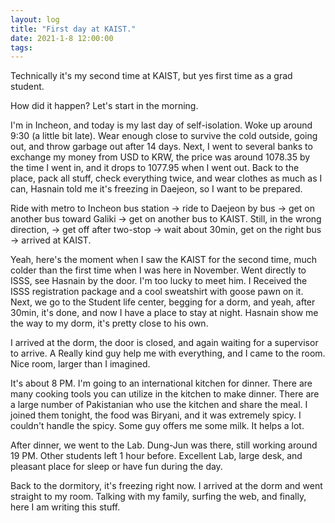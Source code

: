 ```yaml
---
layout: log
title: "First day at KAIST."
date: 2021-1-8 12:00:00
tags:
---
```


Technically it's my second time at KAIST, but yes first time as a grad student.


How did it happen? Let's start in the morning.


I'm in Incheon, and today is my last day of self-isolation. Woke up around 9:30 (a little bit late).
Wear enough close to survive the cold outside, going out, and throw garbage out after 14 days.
Next, I went to several banks to exchange my money from USD to KRW, the price was around 1078.35 by the time I went in, and it drops to 1077.95 when I went out.
Back to the place, pack all stuff, check everything twice, and wear clothes as much as I can, Hasnain told me it's freezing in Daejeon, so I want to be prepared.


Ride with metro to Incheon bus station -> ride to Daejeon by bus -> get on another bus toward Galiki -> get on another bus to KAIST. Still, in the wrong direction, -> get off after two-stop -> wait about 30min, get on the right bus -> arrived at KAIST.


Yeah, here's the moment when I saw the KAIST for the second time, much colder than the first time when I was here in November.
Went directly to ISSS, see Hasnain by the door. I'm too lucky to meet him. I Received the ISSS registration package and a cool sweatshirt with goose pawn on it.
Next, we go to the Student life center, begging for a dorm, and yeah, after 30min, it's done, and now I have a place to stay at night. Hasnain show me the way to my dorm,
it's pretty close to his own.

I arrived at the dorm, the door is closed, and again waiting for a supervisor to arrive. A Really kind guy help me with everything, and I came to the room.
Nice room, larger than I imagined.


It's about 8 PM. I'm going to an international kitchen for dinner. There are many cooking tools you can utilize in the kitchen to make dinner.
There are a large number of Pakistanian who use the kitchen and share the meal. I joined them tonight, the food was Biryani, and it was extremely spicy.
I couldn't handle the spicy. Some guy offers me some milk. It helps a lot.


After dinner, we went to the Lab. Dung-Jun was there, still working around 19 PM. Other students left 1 hour before.
Excellent Lab, large desk, and pleasant place for sleep or have fun during the day.


Back to the dormitory, it's freezing right now. I arrived at the dorm and went straight to my room. Talking with my family, surfing the web, and finally, here I am writing this stuff.




